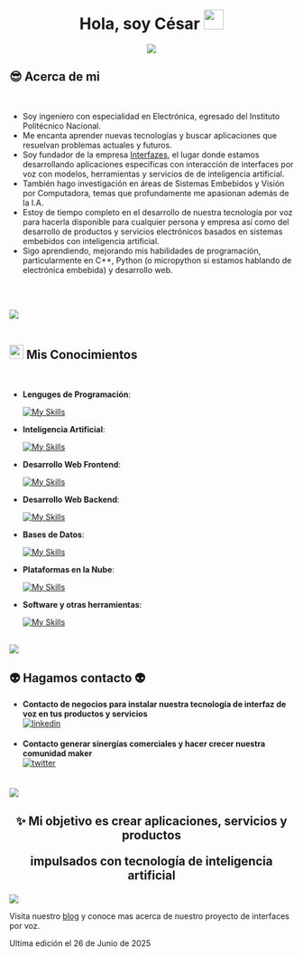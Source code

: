 
<h1 align="center"><b>Hola, soy César </b><img src="https://media.giphy.com/media/hvRJCLFzcasrR4ia7z/giphy.gif" width="35"></h1>
<!--  -->
<p align="center">
  <a href="https://github.com/DenverCoder1/readme-typing-svg"><img src="https://readme-typing-svg.herokuapp.com?font=Time+New+Roman&color=cyan&size=25&center=true&vCenter=true&width=600&height=100&lines=Soy+Ingeniero+Electrónico;y+estoy+construyendo+nuevas+tecnologías,;desarrollando+productos+y+servicios;basados+en+inteligencia+artificial;para+ofrecer+innovación;al+mercado+empresarial+y+consumidor."></a>
</p>

	
## **😎 Acerca de mi**
<br>

- Soy ingeniero con especialidad en Electrónica, egresado del Instituto Politécnico Nacional.
- Me encanta aprender nuevas tecnologías y buscar aplicaciones que resuelvan problemas actuales y futuros.
- Soy fundador de la empresa [Interfazes](https://www.interfazes.com), el lugar donde estamos desarrollando aplicaciones especificas con interacción de interfaces por voz con modelos, herramientas y servicios de de inteligencia artificial.
- También hago investigación en áreas de Sistemas Embebidos y Visión por Computadora, temas que profundamente me apasionan además de la I.A.
- Estoy de tiempo completo en el desarrollo de nuestra tecnología por voz para hacerla disponible para cualquier persona y empresa así como del desarrollo de productos y servicios electrónicos basados en sistemas embebidos con inteligencia artificial. 
- Sigo aprendiendo, mejorando mis habilidades de programación, particularmente en C++, Python (o micropython si estamos hablando de electrónica embebida) y desarrollo web.

<br><br>

<img src="https://user-images.githubusercontent.com/73097560/115834477-dbab4500-a447-11eb-908a-139a6edaec5c.gif"><br><br>

## <img src="https://media2.giphy.com/media/QssGEmpkyEOhBCb7e1/giphy.gif?cid=ecf05e47a0n3gi1bfqntqmob8g9aid1oyj2wr3ds3mg700bl&rid=giphy.gif" width ="25"><b> Mis Conocimientos</b>
<br>

<p align="center">

- **Lenguges de Programación**:
    

    [![My Skills](https://skillicons.dev/icons?i=cpp,py,a&perline=3)](https://skillicons.dev)


- **Inteligencia Artificial**:

   [![My Skills](https://skillicons.dev/icons?i=sklearn,pytorch&perline=3)](https://skillicons.dev)

    
- **Desarrollo Web Frontend**:

   [![My Skills](https://skillicons.dev/icons?i=html,css,javascript&perline=3)](https://skillicons.dev)

- **Desarrollo Web Backend**:

   [![My Skills](https://skillicons.dev/icons?i=flask,django&perline=3)](https://skillicons.dev)


- **Bases de Datos**:

   [![My Skills](https://skillicons.dev/icons?i=mongodb,firebase&perline=3)](https://skillicons.dev)


- **Plataformas en la Nube**:

    [![My Skills](https://skillicons.dev/icons?i=github,gcp,a&perline=3)](https://skillicons.dev)
    

- **Software y otras herramientas**:

    [![My Skills](https://skillicons.dev/icons?i=git,bash,linux,docker,raspberrypi,sublime,vim,vscode,wordpress,a&perline=10)](https://skillicons.dev)

</p>

<br>

<img src="https://user-images.githubusercontent.com/73097560/115834477-dbab4500-a447-11eb-908a-139a6edaec5c.gif">

<br>

## <b> 👽 Hagamos contacto 👽</b>
<div align='left'>

<ul>

**<li> Contacto de negocios para instalar nuestra tecnología de interfaz de voz en tus productos y servicios </li>**
<a href="https://www.linkedin.com/in/cesar-chavez-595992264/" target="_blank">
<img src="https://img.shields.io/badge/linkedin:  cesar-chavez%2300acee.svg?color=405DE6&style=for-the-badge&logo=linkedin&logoColor=white" alt=linkedin style="margin-bottom: 5px;"/>
</a>

**<li> Contacto generar sinergías comerciales y hacer crecer nuestra comunidad maker </li>**
<a href="https://x.com/ingcesarisaac" target="_blank">
<img src="https://img.shields.io/badge/twitter:  ingcesarisaac-%2300acee.svg?color=1DA1F2&style=for-the-badge&logo=twitter&logoColor=white" alt=twitter style="margin-bottom: 5px;"/>
</a>

	
</ul>
</div>
	
<br>
<img src="https://user-images.githubusercontent.com/73097560/115834477-dbab4500-a447-11eb-908a-139a6edaec5c.gif">


<div align='center'>

## ✨ <b> Mi objetivo es crear aplicaciones, servicios y productos <p> impulsados con tecnología de inteligencia artificial </b>

</div>

<img src="https://user-images.githubusercontent.com/73097560/115834477-dbab4500-a447-11eb-908a-139a6edaec5c.gif">

<br>

Visita nuestro [blog](https://www.interfazes.mx) y conoce mas acerca de nuestro proyecto de interfaces por voz.

Ultima edición el 26 de Junio de 2025